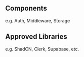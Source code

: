 ## Components

e.g. Auth, Middleware, Storage

## Approved Libraries

e.g. ShadCN, Clerk, Supabase, etc.